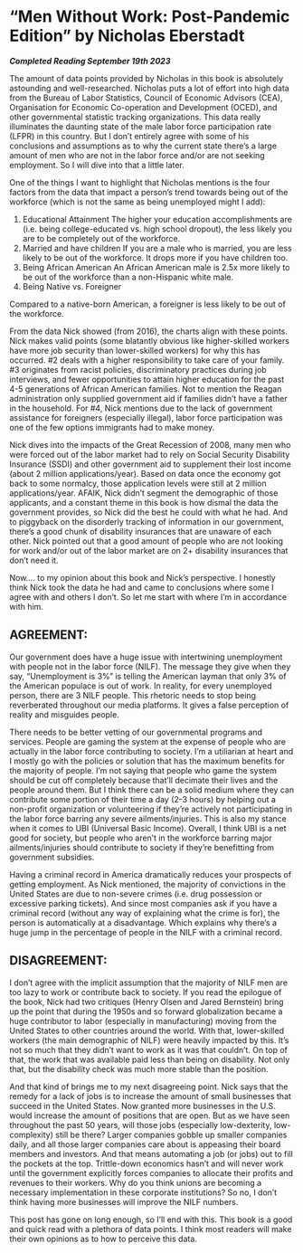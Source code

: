# “Men Without Work: Post-Pandemic Edition” by Nicholas Eberstadt

***Completed Reading September 19th 2023***

The amount of data points provided by Nicholas in this book is absolutely astounding and well-researched. Nicholas puts a lot of effort into high data from the Bureau of Labor Statistics, Council of Economic Advisors (CEA), Organisation for Economic Co-operation and Development (OCED), and other governmental statistic tracking organizations. This data really illuminates the daunting state of the male labor force participation rate (LFPR) in this country. But I don’t entirely agree with some of his conclusions and assumptions as to why the current state there’s a large amount of men who are not in the labor force and/or are not seeking employment. So I will dive into that a little later.

One of the things I want to highlight that Nicholas mentions is the four factors from the data that impact a person’s trend towards being out of the workforce (which is not the same as being unemployed might I add):
1. Educational Attainment
   The higher your education accomplishments are (i.e. being college-educated vs. high school dropout), the less likely you are to be completely out of the workforce.
2. Married and have children
   If you are a male who is married, you are less likely to be out of the workforce. It drops more if you have children too.
3. Being African American
   An African American male is 2.5x more likely to be out of the workforce than a non-Hispanic white male.
4. Being Native vs. Foreigner
   
Compared to a native-born American, a foreigner is less likely to be out of the workforce.

From the data Nick showed (from 2016), the charts align with these points. Nick makes valid points (some blatantly obvious like higher-skilled workers have more job security than lower-skilled workers) for why this has occurred. #2 deals with a higher responsibility to take care of your family. #3 originates from racist policies, discriminatory practices during job interviews, and fewer opportunities to attain higher education for the past 4-5 generations of African American families. Not to mention the Reagan administration only supplied government aid if families didn’t have a father in the household. For #4, Nick mentions due to the lack of government assistance for foreigners (especially illegal), labor force participation was one of the few options immigrants had to make money.

Nick dives into the impacts of the Great Recession of 2008, many men who were forced out of the labor market had to rely on Social Security Disability Insurance (SSDI) and other government aid to supplement their lost income (about 2 million applications/year). Based on data once the economy got back to some normalcy, those application levels were still at 2 million applications/year. AFAIK, Nick didn’t segment the demographic of those applicants, and a constant theme in this book is how dismal the data the government provides, so Nick did the best he could with what he had. And to piggyback on the disorderly tracking of information in our government, there’s a good chunk of disability insurances that are unaware of each other. Nick pointed out that a good amount of people who are not looking for work and/or out of the labor market are on 2+ disability insurances that don’t need it.

Now…. to my opinion about this book and Nick’s perspective. I honestly think Nick took the data he had and came to conclusions where some I agree with and others I don’t. So let me start with where I’m in accordance with him.

## AGREEMENT:
   
Our government does have a huge issue with intertwining unemployment with people not in the labor force (NILF). The message they give when they say, “Unemployment is 3%” is telling the American layman that only 3% of the American populace is out of work. In reality, for every unemployed person, there are 3 NILF people. This rhetoric needs to stop being reverberated throughout our media platforms. It gives a false perception of reality and misguides people.

There needs to be better vetting of our governmental programs and services. People are gaming the system at the expense of people who are actually in the labor force contributing to society. I’m a utiliarian at heart and I mostly go with the policies or solution that has the maximum benefits for the majority of people. I’m not saying that people who game the system should be cut off completely because that’ll decimate their lives and the people around them. But I think there can be a solid medium where they can contribute some portion of their time a day (2-3 hours) by helping out a non-profit organization or volunteering if they’re actively not participating in the labor force barring any severe ailments/injuries. This is also my stance when it comes to UBI (Universal Basic Income). Overall, I think UBI is a net good for society, but people who aren’t in the workforce barring major ailments/injuries should contribute to society if they’re benefitting from government subsidies.

Having a criminal record in America dramatically reduces your prospects of getting employment. As Nick mentioned, the majority of convictions in the United States are due to non-severe crimes (i.e. drug possession or excessive parking tickets). And since most companies ask if you have a criminal record (without any way of explaining what the crime is for), the person is automatically at a disadvantage. Which explains why there’s a huge jump in the percentage of people in the NILF with a criminal record.
   
## DISAGREEMENT:

I don’t agree with the implicit assumption that the majority of NILF men are too lazy to work or contribute back to society. If you read the epilogue of the book, Nick had two critiques (Henry Olsen and Jared Bernstein) bring up the point that during the 1950s and so forward globalization became a huge contributor to labor (especially in manufacturing) moving from the United States to other countries around the world. With that, lower-skilled workers (the main demographic of NILF) were heavily impacted by this. It’s not so much that they didn’t want to work as it was that couldn’t. On top of that, the work that was available paid less than being on disability. Not only that, but the disability check was much more stable than the position.

And that kind of brings me to my next disagreeing point. Nick says that the remedy for a lack of jobs is to increase the amount of small businesses that succeed in the United States. Now granted more businesses in the U.S. would increase the amount of positions that are open. But as we have seen throughout the past 50 years, will those jobs (especially low-dexterity, low-complexity) still be there? Larger companies gobble up smaller companies daily, and all those larger companies care about is appeasing their board members and investors. And that means automating a job (or jobs) out to fill the pockets at the top. Trittle-down economics hasn’t and will never work until the government explicitly forces companies to allocate their profits and revenues to their workers. Why do you think unions are becoming a necessary implementation in these corporate institutions? So no, I don’t think having more businesses will improve the NILF numbers.

This post has gone on long enough, so I’ll end with this. This book is a good and quick read with a plethora of data points. I think most readers will make their own opinions as to how to perceive this data.
